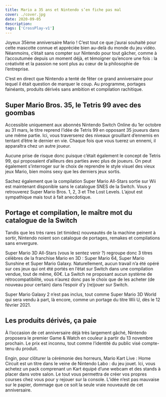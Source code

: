 ```yaml
---
title: Mario a 35 ans et Nintendo s’en fiche pas mal
cover: ./cover.jpg
date: 2020-09-05
description: 
tags: ['CrossPlay-v1']
---
```

Joyeux 35ème anniversaire Mario ! C’est tout ce que j’aurai souhaité pour cette mascotte connue et appréciée bien au-delà du monde du jeu vidéo.  Néanmoins, c’était sans compter sur Nintendo pour tout gâcher, comme à l’accoutumée depuis un moment déjà, et témoigner qu’encore une fois : la créativité et la passion ne sont plus au cœur de la philosophie de l’entreprise.

C’est en direct que Nintendo a tenté de fêter ce grand anniversaire pour lequel il était question de marquer le coup. Au programme, portages fainéants, produits dérivés sans ambition et compilation rachitique.

## Super Mario Bros. 35, le Tetris 99 avec des goombas
Accessible uniquement aux abonnés Nintendo Switch Online du 1er octobre au 31 mars, le titre reprend l’idée de Tetris 99 en opposant 35 joueurs dans une même partie. Ici, vous traverserez des niveaux grouillant d’ennemis en tentant d’être le dernier en vie. Chaque fois que vous tuerez un ennemi, il apparaîtra chez un autre joueur.

Aucune prise de risque donc puisque c’était également le concept de Tetris 99, qui proposaient d’ailleurs des parties avec plus de joueurs. On peut également s’interroger sur le choix de reprendre le style visuel des vieux jeux Mario, bien moins sexy que les derniers jeux sortis.

Sachez également que la compilation Super Mario All-Stars sortie sur Wii est maintenant disponible sans le catalogue SNES de la Switch. Vous y retrouverez Super Mario Bros. 1, 2, 3 et The Lost Levels. L’ajout est sympathique mais tout à fait anecdotique.

## Portage et compilation, le maître mot du catalogue de la Switch
Tandis que les très rares (et timides) nouveautés de la machine peinent à sortir, Nintendo noient son catalogue de portages, remakes et compilations sans envergure.

Super Mario 3D All-Stars (vous le sentez venir ?) regroupe donc 3 titres célèbres de la franchise Mario en 3D : Super Mario 64, Super Mario Sunshine et Super Mario Galaxy. Naturellement, aucun travail n’a été opéré sur ces jeux qui ont été portés en l’état sur Switch dans une compilation vendue, tout de même, 60€. La Switch ne proposant aucun système de rétrocompatibilité, vous n’aurez donc pas le choix que de les acheter (de nouveau pour certain) dans l’espoir d’y (re)jouer sur Switch.

Super Mario Galaxy 2 n’est pas inclus, tout comme Super Mario 3D World qui sera vendu à part, là encore, comme un portage du titre Wii U, dès le 12 février 2021.

## Les produits dérivés, ça paie
À l’occasion de cet anniversaire déjà très largement gâché, Nintendo proposera le premier Game & Watch en couleur à partir du 13 novembre prochain. Le prix est inconnu, tout comme l’identité du public visé compte-tenu du produit.

Engin, pour clôturer la cérémonie des horreurs, Mario Kart Live : Home Circuit est un titre dans le veine de Nintendo Labo : du jeu jouet. Ici, vous achetez un pack comprenant un Kart équipé d’une webcam et des stands à placer dans votre salon. Le tout vous permettra de créer vos propres courses chez vous pour y rejouer sur la console. L’idée n’est pas mauvaise sur le papier, dommage que ce soit la seule vraie nouveauté de cet anniversaire.

